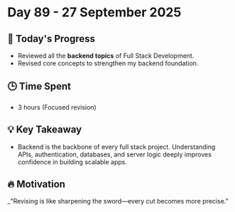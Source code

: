 # Day 89 - 27 September 2025 

## 📌 Today's Progress
- Reviewed all the **backend topics** of Full Stack Development.  
- Revised core concepts to strengthen my backend foundation.

## 🕒 Time Spent
- 3 hours (Focused revision)

## 💡 Key Takeaway
- Backend is the backbone of every full stack project. Understanding APIs, authentication, databases, and server logic deeply improves confidence in building scalable apps.  

## 🔥 Motivation
_"Revising is like sharpening the sword—every cut becomes more precise."
